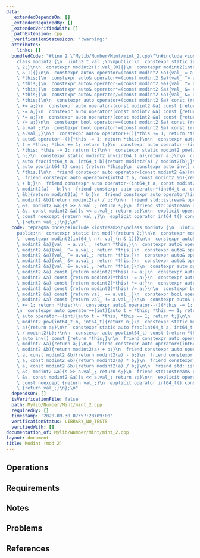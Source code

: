 ```yaml
---
data:
  _extendedDependsOn: []
  _extendedRequiredBy: []
  _extendedVerifiedWith: []
  _pathExtension: cpp
  _verificationStatusIcon: ':warning:'
  attributes:
    links: []
  bundledCode: "#line 2 \"Mylib/Number/Mint/mint_2.cpp\"\n#include <iostream>\n\n\
    class modint2 {\n  uint32_t val_;\n\npublic:\n  constexpr static int mod(){return\
    \ 2;}\n\n  constexpr modint2(): val_(0){}\n  constexpr modint2(int64_t n): val_(n\
    \ & 1){}\n\n  constexpr auto& operator=(const modint2 &a){val_ = a.val_; return\
    \ *this;}\n  constexpr auto& operator+=(const modint2 &a){val_ ^= a.val_; return\
    \ *this;}\n  constexpr auto& operator-=(const modint2 &a){val_ ^= a.val_; return\
    \ *this;}\n  constexpr auto& operator*=(const modint2 &a){val_ &= a.val_; return\
    \ *this;}\n  constexpr auto& operator/=(const modint2 &a){val_ &= a.val_; return\
    \ *this;}\n\n  constexpr auto operator+(const modint2 &a) const {return modint2(*this)\
    \ += a;}\n  constexpr auto operator-(const modint2 &a) const {return modint2(*this)\
    \ -= a;}\n  constexpr auto operator*(const modint2 &a) const {return modint2(*this)\
    \ *= a;}\n  constexpr auto operator/(const modint2 &a) const {return modint2(*this)\
    \ /= a;}\n\n  constexpr bool operator==(const modint2 &a) const {return val_ ==\
    \ a.val_;}\n  constexpr bool operator!=(const modint2 &a) const {return val_ !=\
    \ a.val_;}\n\n  constexpr auto& operator++(){*this += 1; return *this;}\n  constexpr\
    \ auto& operator--(){*this -= 1; return *this;}\n\n  constexpr auto operator++(int){auto\
    \ t = *this; *this += 1; return t;}\n  constexpr auto operator--(int){auto t =\
    \ *this; *this -= 1; return t;}\n\n  constexpr static modint2 pow(int64_t n, int64_t){return\
    \ n;}\n  constexpr static modint2 inv(int64_t a){return a;}\n\n  constexpr static\
    \ auto frac(int64_t a, int64_t b){return modint2(a) / modint2(b);}\n\n  constexpr\
    \ auto pow(int64_t) const {return *this;}\n  constexpr auto inv() const {return\
    \ *this;}\n\n  friend constexpr auto operator-(const modint2 &a){return a;}\n\n\
    \  friend constexpr auto operator+(int64_t a, const modint2 &b){return modint2(a)\
    \ + b;}\n  friend constexpr auto operator-(int64_t a, const modint2 &b){return\
    \ modint2(a) - b;}\n  friend constexpr auto operator*(int64_t a, const modint2\
    \ &b){return modint2(a) * b;}\n  friend constexpr auto operator/(int64_t a, const\
    \ modint2 &b){return modint2(a) / b;}\n\n  friend std::istream& operator>>(std::istream\
    \ &s, modint2 &a){s >> a.val_; return s;}\n  friend std::ostream& operator<<(std::ostream\
    \ &s, const modint2 &a){s << a.val_; return s;}\n\n  explicit operator int32_t()\
    \ const noexcept {return val_;}\n  explicit operator int64_t() const noexcept\
    \ {return val_;}\n};\n"
  code: "#pragma once\n#include <iostream>\n\nclass modint2 {\n  uint32_t val_;\n\n\
    public:\n  constexpr static int mod(){return 2;}\n\n  constexpr modint2(): val_(0){}\n\
    \  constexpr modint2(int64_t n): val_(n & 1){}\n\n  constexpr auto& operator=(const\
    \ modint2 &a){val_ = a.val_; return *this;}\n  constexpr auto& operator+=(const\
    \ modint2 &a){val_ ^= a.val_; return *this;}\n  constexpr auto& operator-=(const\
    \ modint2 &a){val_ ^= a.val_; return *this;}\n  constexpr auto& operator*=(const\
    \ modint2 &a){val_ &= a.val_; return *this;}\n  constexpr auto& operator/=(const\
    \ modint2 &a){val_ &= a.val_; return *this;}\n\n  constexpr auto operator+(const\
    \ modint2 &a) const {return modint2(*this) += a;}\n  constexpr auto operator-(const\
    \ modint2 &a) const {return modint2(*this) -= a;}\n  constexpr auto operator*(const\
    \ modint2 &a) const {return modint2(*this) *= a;}\n  constexpr auto operator/(const\
    \ modint2 &a) const {return modint2(*this) /= a;}\n\n  constexpr bool operator==(const\
    \ modint2 &a) const {return val_ == a.val_;}\n  constexpr bool operator!=(const\
    \ modint2 &a) const {return val_ != a.val_;}\n\n  constexpr auto& operator++(){*this\
    \ += 1; return *this;}\n  constexpr auto& operator--(){*this -= 1; return *this;}\n\
    \n  constexpr auto operator++(int){auto t = *this; *this += 1; return t;}\n  constexpr\
    \ auto operator--(int){auto t = *this; *this -= 1; return t;}\n\n  constexpr static\
    \ modint2 pow(int64_t n, int64_t){return n;}\n  constexpr static modint2 inv(int64_t\
    \ a){return a;}\n\n  constexpr static auto frac(int64_t a, int64_t b){return modint2(a)\
    \ / modint2(b);}\n\n  constexpr auto pow(int64_t) const {return *this;}\n  constexpr\
    \ auto inv() const {return *this;}\n\n  friend constexpr auto operator-(const\
    \ modint2 &a){return a;}\n\n  friend constexpr auto operator+(int64_t a, const\
    \ modint2 &b){return modint2(a) + b;}\n  friend constexpr auto operator-(int64_t\
    \ a, const modint2 &b){return modint2(a) - b;}\n  friend constexpr auto operator*(int64_t\
    \ a, const modint2 &b){return modint2(a) * b;}\n  friend constexpr auto operator/(int64_t\
    \ a, const modint2 &b){return modint2(a) / b;}\n\n  friend std::istream& operator>>(std::istream\
    \ &s, modint2 &a){s >> a.val_; return s;}\n  friend std::ostream& operator<<(std::ostream\
    \ &s, const modint2 &a){s << a.val_; return s;}\n\n  explicit operator int32_t()\
    \ const noexcept {return val_;}\n  explicit operator int64_t() const noexcept\
    \ {return val_;}\n};\n"
  dependsOn: []
  isVerificationFile: false
  path: Mylib/Number/Mint/mint_2.cpp
  requiredBy: []
  timestamp: '2020-09-30 07:57:28+09:00'
  verificationStatus: LIBRARY_NO_TESTS
  verifiedWith: []
documentation_of: Mylib/Number/Mint/mint_2.cpp
layout: document
title: Modint (mod 2)
---
```


## Operations

## Requirements

## Notes

## Problems

## References
